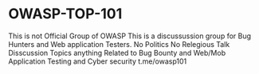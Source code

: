 # OWASP-TOP-101
This is not Official Group of OWASP This is a discussussion group for Bug Hunters and Web application Testers. No Politics No Relegious Talk Disscussion Topics anything Related to Bug Bounty and Web/Mob Application Testing and Cyber security t.me/owasp101
